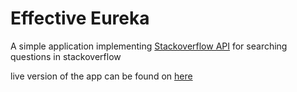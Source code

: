 # Effective Eureka

A simple application implementing [Stackoverflow API](https://api.stackexchange.com/docs/advanced-search) for searching questions in stackoverflow

live version of the app can be found on [here](effective-eureka.herokuapp.com)

